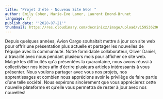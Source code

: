 ```yaml
---
title: "Projet d'été - Nouveau Site Web! "
author: Emily Cohen, Marie-Ève Lamer, Laurent Emond-Brunet
language: fr
publish_date: "'2020-07-21'"
thumbnail: https://res.cloudinary.com/decninixz/image/upload/v1595362968/Blogpost1_ze9bop.jpg
---
```

Depuis quelques années, Avion Cargo souhaitait mettre à jour son site web pour offrir une présentation plus actuelle et partager les nouvelles de l’équipe avec la communauté. Notre formidable collaborateur, Oliver Daniel, a travaillé avec nous pendant plusieurs mois pour afficher ce site web. Malgré les difficultés qu'a présentées la quarantaine, nous avons réussi à collectiviser nos idées afin d’écrire plusieurs articles intéressants à vous présenter. Nous voulons partager avec vous nos projets, nos apprentissages et combien nous apprécions avoir le privilège de faire partie d’une telle société. Nous espérons sincèrement que vous apprécierez cette nouvelle plateforme et qu’elle vous permettra de rester à jour avec nos nouvelles!